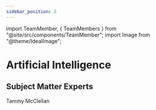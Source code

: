 ```yaml
---
sidebar_position: 2
---
```


import TeamMember, { TeamMembers } from "@site/src/components/TeamMember";
import Image from "@theme/IdealImage";

# Artificial Intelligence

## Subject Matter Experts

<TeamMembers>
    <TeamMember github="tmcclell">Tammy McClellan</TeamMember>
</TeamMembers>